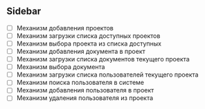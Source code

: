 ## Sidebar
- [ ] Механизм добавления проектов
- [ ] Механизм загрузки списка доступных проектов
- [ ] Механизм выбора проекта из списка доступных
- [ ] Механизм добавления документа в проект
- [ ] Механизм загрузки списка документов текущего проекта
- [ ] Механизм выбора документа
- [ ] Механизм загрузки списка пользователей текущего проекта
- [ ] Механизм поиска пользователя в системе
- [ ] Механизм добавления пользователя в проект
- [ ] Механизм удаления пользователя из проекта
